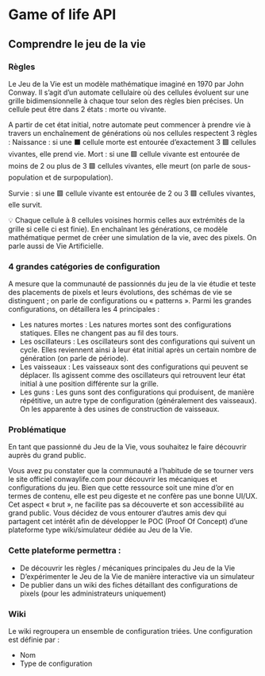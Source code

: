 # Game of life API

## Comprendre le jeu de la vie
### Règles
Le Jeu de la Vie est un modèle mathématique imaginé en 1970 par John
Conway.
Il s’agit d’un automate cellulaire où des cellules évoluent sur une grille
bidimensionnelle
à chaque tour selon des règles bien précises.
Un cellule peut être dans 2 états : morte ou vivante.

A partir de cet état initial, notre automate peut commencer à prendre vie à
travers un enchaînement de générations où nos cellules respectent 3 règles :
Naissance : si une ⬛ cellule morte est entourée d’exactement 3 🟪
cellules vivantes, elle prend vie.
Mort : si une 🟪 cellule vivante est entourée de moins de 2 ou plus de 3 🟪
cellules vivantes, elle meurt (on parle de sous-population et de
surpopulation).

Survie : si une 🟪 cellule vivante est entourée de 2 ou 3 🟪 cellules
vivantes, elle survit.

💡 Chaque cellule à 8 cellules voisines hormis celles aux extrémités de la
grille si celle ci est finie).
En enchaînant les générations, ce modèle mathématique permet de créer une
simulation de la vie, avec des pixels. On parle aussi de Vie Artificielle.

### 4 grandes catégories de configuration
A mesure que la communauté de passionnés du jeu de la vie étudie et teste des
placements de pixels et leurs évolutions, des schémas de vie se distinguent ;
on parle de configurations ou « patterns ». Parmi les grandes configurations,
on détaillera les 4 principales :
- Les natures mortes : Les natures mortes sont des configurations statiques. Elles ne changent
pas au fil des tours.
- Les oscillateurs : Les oscillateurs sont des configurations qui suivent un cycle. Elles
reviennent ainsi à leur état initial après un certain nombre de génération (on
parle de période).
- Les vaisseaux : Les vaisseaux sont des configurations qui peuvent se déplacer. Ils
agissent comme des oscillateurs qui retrouvent leur état initial à une
position différente sur la grille.
- Les guns : Les guns sont des configurations qui produisent, de manière répétitive, un
autre type de configuration (généralement des vaisseaux). On les
apparente à des usines de construction de vaisseaux.

### Problématique
En tant que passionné du Jeu de la Vie, vous souhaitez le faire découvrir
auprès du grand public.

Vous avez pu constater que la communauté a l’habitude de se tourner vers le
site officiel conwaylife.com pour découvrir les mécaniques et configurations du
jeu. Bien que cette ressource soit une mine d’or en termes de contenu, elle est
peu digeste et ne confère pas une bonne UI/UX. Cet aspect « brut », ne facilite
pas sa découverte et son accessibilité au grand public.
Vous décidez de vous entourer d’autres amis dev qui partagent cet intérêt afin
de développer le POC (Proof Of Concept) d’une plateforme type
wiki/simulateur dédiée au Jeu de la Vie.

### Cette plateforme permettra :
- De découvrir les règles / mécaniques principales du Jeu de la Vie
- D’expérimenter le Jeu de la Vie de manière interactive via un simulateur
- De publier dans un wiki des fiches détaillant des configurations de pixels
(pour les administrateurs uniquement)

### Wiki
Le wiki regroupera un ensemble de configuration triées. Une configuration est
définie par :
- Nom
- Type de configuration
